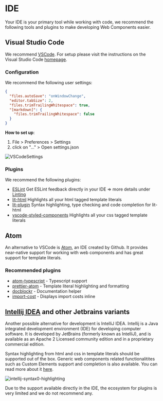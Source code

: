 # IDE

Your IDE is your primary tool while working with code, we recommend the following tools and plugins to make developing Web Components easier.

## Visual Studio Code

We recommend [VSCode](https://code.visualstudio.com/). For setup please visit the instructions on the Visual Studio Code [homepage](https://code.visualstudio.com/).

### Configuration

We recommend the following user settings:

```json
{
  "files.autoSave": "onWindowChange",
  "editor.tabSize": 2,
  "files.trimTrailingWhitespace": true,
  "[markdown]": {
    "files.trimTrailingWhitespace": false
  }
}
```

**How to set up**:

1. File > Preferences > Settings
1. click on "..." > Open settings.json

![VSCodeSettings](/ide-vscode-settings.gif)

### Plugins

We recommend the following plugins:

- [ESLint](https://marketplace.visualstudio.com/items?itemName=dbaeumer.vscode-eslint)
  Get ESLint feedback directly in your IDE => more details under [Linting](/linting/)
- [lit-html](https://marketplace.visualstudio.com/items?itemName=bierner.lit-html)
  Highlights all your html tagged template literals
- [lit-plugin](https://marketplace.visualstudio.com/items?itemName=runem.lit-plugin)
  Syntax highlighting, type checking and code completion for lit-html
- [vscode-styled-components](https://marketplace.visualstudio.com/items?itemName=jpoissonnier.vscode-styled-components)
  Highlights all your css tagged template literals

## Atom

An alternative to VSCode is [Atom](https://atom.io/), an IDE created by Github. It provides near-native support for working with web components and has great support for template literals.

### Recommended plugins

- [atom-typescript](https://atom.io/packages/atom-typescript) - Typescript support
- [prettier-atom](https://atom.io/packages/prettier-atom) - Template literal highlighting and formatting
- [docblockr](https://atom.io/packages/docblockr) - Documentation helper
- [import-cost](https://atom.io/packages/atom-import-cost) - Displays import costs inline

## [Intellij IDEA](https://www.jetbrains.com/idea/) and other Jetbrains variants

Another possible alternative for development is IntelliJ IDEA. Intellij is a Java integrated development environment (IDE) for developing computer software. It is developed by JetBrains (formerly known as IntelliJ), and is available as an Apache 2 Licensed community edition and in a proprietary commercial edition.

Syntax highlighting from html and css in template literals should be supported out of the box. Generic web components related functionalitites such as Custom Elements support and completion is also available. You can read more about it [here](https://blog.jetbrains.com/phpstorm/2013/10/phpstorm-7-web-toolkit-javascript-templates-web-components-support/).

![intellij-syntax0-highlighting](/intellij-syntax-highlighting.png)

Due to the support available directly in the IDE, the ecosystem for plugins is very limited and we do not recommend any.
